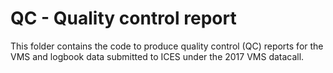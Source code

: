 # QC - Quality control report

This folder contains the code to produce quality control (QC) reports for the VMS and logbook data submitted to ICES under the 2017 VMS datacall.
